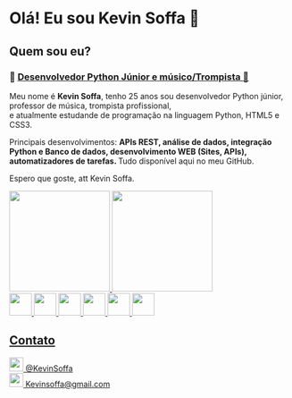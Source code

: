 <h1> Olá! Eu sou Kevin Soffa 👋</h1>

<body>
    <h2>Quem sou eu?</h2>
    <h3> &#x1F40D <ins>Desenvolvedor Python Júnior e músico/Trompista &#x1F4EF </ins>  </h3>
    <p>Meu nome é <strong>Kevin Soffa</strong>, tenho 25 anos sou desenvolvedor Python júnior, professor de música, trompista profissional, <br> e atualmente estudande de           programação na linguagem Python, HTML5 e CSS3.</p>       
    <p>Principais desenvolvimentos: <strong>APIs REST, análise de dados, integração Python e Banco de dados, desenvolvimento WEB (Sites, APIs), automatizadores de tarefas.             </strong> Tudo disponível aqui no meu GitHub. </p>
    <p>Espero que goste, att Kevin Soffa. </p> 
  </body>
    
<div>
  <a href="https://github.com/KevinSoffa">
  <img height="180em" src="https://github-readme-stats.vercel.app/api?username=KevinSoffa&show_icons=true&theme=dark&include_all_commits=true&count_private=true"/>
  <img height="180em" src="https://github-readme-stats.vercel.app/api/top-langs/?username=KevinSoffa&layout=compact&langs_count=7&theme=dark"/><br>
  <img height="40em" src="https://img.shields.io/badge/Python-14354C?style=for-the-badge&logo=python&logoColor=white"/>
  <img height="40em" src="https://img.shields.io/badge/HTML5-E34F26?style=for-the-badge&logo=html5&logoColor=white"/>
  <img height="40em" src="https://img.shields.io/badge/CSS3-1572B6?style=for-the-badge&logo=css3&logoColor=white"/>
  <img height="40em" src="https://img.shields.io/badge/MySQL-00000F?style=for-the-badge&logo=mysql&logoColor=white"/>
  <img height="40em" src="https://img.shields.io/badge/Flask-000000?style=for-the-badge&logo=flask&logoColor=white"/>
  <img height="40em" src="https://img.shields.io/badge/Django-092E20?style=for-the-badge&logo=django&logoColor=white"/>
</div>
  
<div>
  <h2>Contato</h2>
  <a href="https://github.com/KevinSoffa">
  <img height="25em" src="https://img.shields.io/badge/Instagram-E4405F?style=for-the-badge&logo=instagram&logoColor=white"/>
  @KevinSoffa<br>
  <img height="25em" src="https://img.shields.io/badge/Gmail-D14836?style=for-the-badge&logo=gmail&logoColor=white"/>
  Kevinsoffa@gmail.com 
</div>
 

